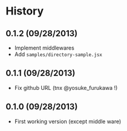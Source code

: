 History
==========

0.1.2 (09/28/2013)
---------------------

* Implement middlewares
* Add `samples/directory-sample.jsx`

0.1.1 (09/28/2013)
---------------------

* Fix github URL (tnx @yosuke_furukawa !)

0.1.0 (09/28/2013)
---------------------

* First working version (except middle ware)
